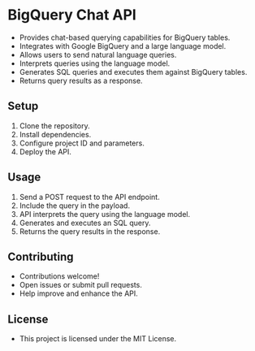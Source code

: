 # BigQuery Chat API

- Provides chat-based querying capabilities for BigQuery tables.
- Integrates with Google BigQuery and a large language model.
- Allows users to send natural language queries.
- Interprets queries using the language model.
- Generates SQL queries and executes them against BigQuery tables.
- Returns query results as a response.

## Setup
1. Clone the repository.
2. Install dependencies.
3. Configure project ID and parameters.
4. Deploy the API.

## Usage
1. Send a POST request to the API endpoint.
2. Include the query in the payload.
3. API interprets the query using the language model.
4. Generates and executes an SQL query.
5. Returns the query results in the response.

## Contributing
- Contributions welcome!
- Open issues or submit pull requests.
- Help improve and enhance the API.

## License
- This project is licensed under the MIT License.

